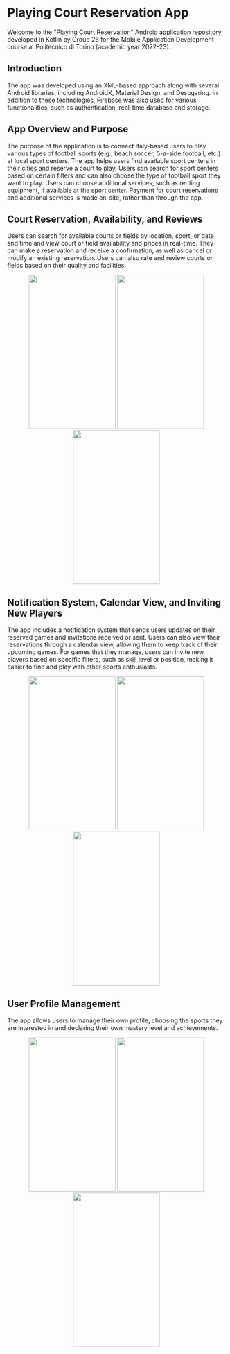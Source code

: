 # Playing Court Reservation App

Welcome to the "Playing Court Reservation" Android application repository, developed in Kotlin by
Group 26 for the Mobile Application Development course at Politecnico di Torino (academic year
2022-23).

## Introduction

The app was developed using an XML-based approach along with several Android libraries, including
AndroidX, Material Design, and Desugaring. In addition to these technologies, Firebase was also used
for various functionalities, such as authentication, real-time database and storage.

## App Overview and Purpose

The purpose of the application is to connect Italy-based users to play various types of football
sports (e.g., beach soccer, 5-a-side football, etc.) at local sport centers. The app helps users
find available sport centers in their cities and reserve a court to play. Users can search for sport
centers based on certain filters and can also choose the type of football sport they want to play.
Users can choose additional services, such as renting equipment, if available at the sport center.
Payment for court reservations and additional services is made on-site, rather than through the app.

## Court Reservation, Availability, and Reviews

Users can search for available courts or fields by location, sport, or date and time and view court
or field availability and prices in real-time. They can make a reservation and receive a
confirmation, as well as cancel or modify an existing reservation. Users can also rate and review
courts or fields based on their quality and facilities.

<p align="center">
  <img width="200" height="355" src="https://i.imgur.com/ijWVuXO.png">
    <img width="200" height="355" src="https://i.imgur.com/mUTUxCU.png">
    <img width="200" height="355" src="https://i.imgur.com/JDM0AIM.png">
</p>

## Notification System, Calendar View, and Inviting New Players

The app includes a notification system that sends users updates on their reserved games and
invitations received or sent. Users can also view their reservations through a calendar view,
allowing them to keep track of their upcoming games. For games that they manage, users can invite
new players based on specific filters, such as skill level or position, making it easier to find and
play with other sports enthusiasts.

<p align="center">
  <img width="200" height="355" src="https://i.imgur.com/QgVSLrZ.png">
    <img width="200" height="355" src="https://i.imgur.com/70Vs6W4.png">
    <img width="200" height="355" src="https://i.imgur.com/mQMXRWD.png">
</p>

## User Profile Management

The app allows users to manage their own profile, choosing the sports they are interested in and
declaring their own mastery level and achievements.

<p align="center">
  <img width="200" height="355" src="https://i.imgur.com/J1mjD6n.png">
    <img width="200" height="355" src="https://i.imgur.com/D05fDkX.png">
    <img width="200" height="355" src="https://i.imgur.com/dRK69VM.png">
</p>



